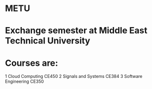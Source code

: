 # METU
# Exchange semester at Middle East Technical University
# Courses are:

1  Cloud Computing CE450
2  Signals and Systems CE384
3  Software Engineering CE350
        
                
